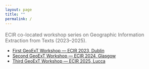 ```yaml
---
layout: page
title: ""
permalink: /
---
```


<style>
.intro{margin:1.25rem 0 .5rem;color:#666;font-size:.98rem}
</style>

<p class="intro">ECIR co-located workshop series on Geographic Information Extraction from Texts (2023–2025).</p>

<ul>
  <li><a href="https://geo-ext.github.io/GeoExT2023/">First GeoExT Workshop — ECIR 2023, Dublin</a></li>
  <li><a href="https://geo-ext.github.io/GeoExT2024/">Second GeoExT Workshop — ECIR 2024, Glasgow</a></li>
  <li><a href="https://geo-ext.github.io/GeoExT2025/">Third GeoExT Workshop — ECIR 2025, Lucca</a></li>
</ul>
